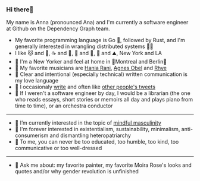 ### Hi there🍍


My name is Anna (pronounced Ana) and I'm currently a software engineer at Github on the Dependency Graph team.

- My favorite programming language is Go 🐨, followed by Rust, and I'm generally interested in wrangling distributed systems 👩‍🔬
- I like 🐱 and 🐶, ☕ and 🍵, 🌴 and 🌲, 🌊 and ⛰️, New York and LA 
- 🗽 I'm a New Yorker and feel at home in 🧡Montreal and Berlin💛
- 🎹 My favorite musicians are [Hania Rani](https://open.spotify.com/artist/14YzutUdMwS9yTnI0IFBaD?si=Np4V4UdYR06IuavEpN0JBQ), [Agnes Obel](https://open.spotify.com/artist/1rKrEdI6GKirxWHxIUPYms?si=8BNLg3O-T3iVMHJo469G9A) and [Rhye](https://open.spotify.com/artist/2AcUPzkVWo81vumdzeLLRN?si=qil8FB-DQYyX3GFU9cEoqg)
- 🍉 Clear and intentional (especially technical) written communication is my love language
- 📜 I occasionaly [write](https://nnrsntl.substack.com/) and often like [other people's tweets](https://twitter.com/nnrsntl)
- 🎻 If I weren't a software engineer by day, I would be a librarian (the one who reads essays, short stories or memoirs all day and plays piano from time to time), or an orchestra conductor
______
- 🌟 I’m currently interested in the topic of [mindful masculinity](https://open.spotify.com/show/35V24LBKJ0sVQlq4oB9n9f?si=c9066d5de482429c)
- 🌊 I'm forever interested in existentialism, sustainability, minimalism, anti-consumerism and dismantling heteropatriarchy 
- 🖤 To me, you can never be too educated, too humble, too kind, too communicative or too well-dressed
______
- 💬 Ask me about: my favorite painter, my favorite Moira Rose's looks and quotes and/or why gender revolution is unfinished
